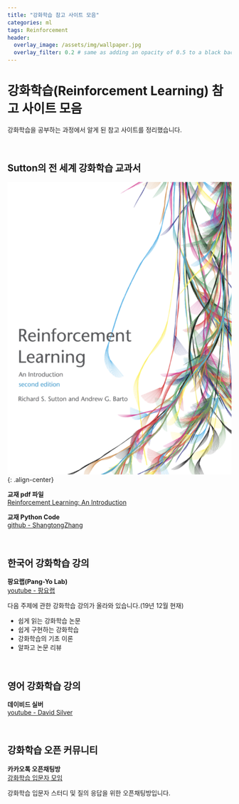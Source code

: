 ```yaml
---
title: "강화학습 참고 사이트 모음"
categories: ml
tags: Reinforcement
header:
  overlay_image: /assets/img/wallpaper.jpg
  overlay_filter: 0.2 # same as adding an opacity of 0.5 to a black background
---
```


# 강화학습(Reinforcement Learning) 참고 사이트 모음

강화학습을 공부하는 과정에서 알게 된 참고 사이트를 정리했습니다.

<br>

## Sutton의 전 세계 강화학습 교과서

![PNG](/assets/img/post_img/2019-12-26-rl_ref/img_01.png){: .align-center}

**교재 pdf 파일**  
[Reinforcement Learning: An Introduction](http://incompleteideas.net/book/RLbook2018.pdf)

**교재 Python Code**  
[github - ShangtongZhang](https://github.com/ShangtongZhang/reinforcement-learning-an-introduction)

<br>

## 한국어 강화학습 강의

**팡요랩(Pang-Yo Lab)**  
[youtube - 팡요랩](https://www.youtube.com/channel/UCwkGvF7xKz2E0Lv-fZ9wv2g/playlists)

다음 주제에 관한 강화학습 강의가 올라와 있습니다.(19년 12월 현재)

- 쉽게 읽는 강화학습 논문
- 쉽게 구현하는 강화학습
- 강화학습의 기초 이론
- 알파고 논문 리뷰

<br>

## 영어 강화학습 강의

**데이비드 실버**  
[youtube - David Silver](https://www.youtube.com/playlist?list=PLqYmG7hTraZDM-OYHWgPebj2MfCFzFObQ)

<br>

## 강화학습 오픈 커뮤니티

**카카오톡 오픈채팅방**  
[강화학습 입문자 모임](https://open.kakao.com/o/gIUkmuQb)

강화학습 입문자 스터디 및 질의 응답을 위한 오픈채팅방입니다.
